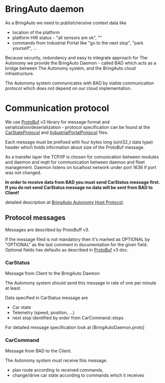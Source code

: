 
# BringAuto daemon

As a BringAuto we need to publish/receive context data like

- location of the platform
- platform HW status - "all sensors are ok", "" 
- commands from Industrial Portal like "go to the next stop", "park yourself", ...

Because security, redundancy and easy to integrate approach for The Autonomy we provide the BringAuto Daemon - called BAD which acts as a bridge between
The Autonomy system, and the BringAuto cloud infrastructure.

The Autonomy system communicates with BAD by stable communication protocol which does not
depend on our cloud implementation.

# Communication protocol

We use [ProtoBuf] v3 library for message format and serialization/deserialization - protocol specification
can be found at the [CarStateProtocol] and [IndustrialPortalProtocol] files.

Each message must be prefixed with four bytes long (uint32_t data type) header which holds
information about size  of the ProtoBuf message.

As a transfer layer the TCP/IP is chosen for comunication between modules and daemon and mqtt for communication between daemon and fleet management. Daemon listens on localhost network under port 1636 if port was not changed.

**In order to receive data from BAD you must send CarStatus message first. If you do not send CarStatus message
no data will be sent from BAD to Client!**

detailed description at [BringAuto Autonomy Host Protocol].

## Protocol messages

Messages are described by ProtoBuff v3.

If the message filed is not mandatory then it's marked as OPTIONAL by "OPTIONAL"
as the last comment in documentation for the given field.
Optional fields has defaults as described in [ProtoBuf] v3 doc.

### CarStatus

Message from Client to the BringAuto Daemon

The Autonomy system should send this message in rate of one per minute at least.

Data specified in CarStatus message are

- Car state
- Telemetry (speed, position, ...)
- next stop identified by order from CarCommand::stops

For detailed message specification look at [BringAutoDaemon.proto]

### CarCommand

Message from BAD to the Client.

The Autonomy system must receive this message.

- plan route according to received commands,
- change/drive car state according to commands which it receives


[CarStateProtocol]: ./CarStateProtocol.proto
[IndustrialPortalProtocol]: ./IndustrialPortalProtocol.proto
[ProtoBuf]: https://developers.google.com/protocol-buffers
[BringAuto Autonomy Host Protocol]: https://docs.google.com/document/d/1jgSrBhZm73j_DkxNMtRgBLvnh_K-MUsL7z576hUat-I/
